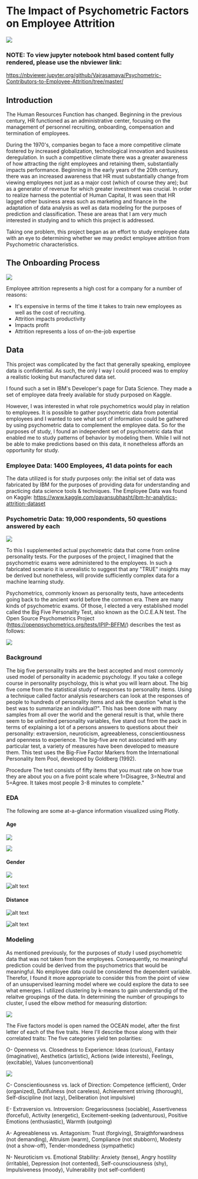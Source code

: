 # The Impact of Psychometric Factors on Employee Attrition

![](Images/four_humours.png)

### NOTE: To view jupyter notebook html based content fully rendered, please use the nbviewer link:
https://nbviewer.jupyter.org/github/Vajrasamaya/Psychometric-Contributors-to-Employee-Attrition/tree/master/

## Introduction

The Human Resources Function has changed.  Beginning in the previous century, HR functioned as an administrative center, focusing on the management of personnel recruiting, onboarding, compensation and termination of employees.  

During the 1970's, companies began to face a more competitive climate fostered by increased globalization, technological innovation and business deregulation.  In such a competitive climate there was a greater awareness of how attracting the right employees and retaining them, substantially impacts performance.  Beginning in the early years of the 20th century, there was an increased awareness that HR must substantially change from viewing employees not just as a major cost (which of course they are); but as a generator of revenue for which greater investment was crucial.  In order to realize harness the potential of Human Capital, It was seen that HR lagged other business areas such as marketing and finance in the adaptation of data analysis as well as data modeling for the purposes of prediction and classification. These are areas that I am very much interested in studying and to which this project is addressed.

Taking one problem, this project began as an effort to study employee data with an eye to determining whether we may predict employee attrition from Psychometric characteristics.  

## The Onboarding Process
![](Images/onboarding.png)

Employee attrition represents a high cost for a company for a number of reasons:
  * It's expensive in terms of the time it takes to train new employees as well as the cost of recruiting.
  * Attrition impacts productivity
  * Impacts profit
  * Attrition represents a loss of on-the-job expertise



## Data

This project was complicated by the fact that generally speaking, employee data is confidential.  As such, the only I way I could proceed was to employ a realistic looking but manufactured data set.  

I found such a set in IBM's Developer's page for Data Science. They made a set of employee data freely available for study purposed on Kaggle.



However, I was interested in what role psychometrics would play in relation to employees. It is possible to gather psychometric data from potential employees and I wanted to see what sort of information could be gathered by using psychometric data to complement the employee data. So for the purposes of study, I found an independent set of psychometric data that enabled me to study patterns of behavior by modeling them. While I will not be able to make predictions based on this data, it nonetheless affords an opportunity for study.



### Employee Data: 1400 Employees, 41 data points for each
The data utilized is for study purposes only: the initial set of data was fabricated by IBM for the purposes of providing data for understanding and practicing data science tools & techniques. The Employee Data was found on Kaggle: https://www.kaggle.com/pavansubhasht/ibm-hr-analytics-attrition-dataset


### Psychometric Data:  19,000 respondents, 50 questions answered by each
![](Images/big_five_test.png)

To this I supplemented actual psychometric data that come from online personality tests. For the purposes of the project, I imagined that the psychometric exams were administered to the employees. In such a fabricated scenario it is unrealistic to suggest that any "TRUE" insights may be derived but nonetheless, will provide sufficiently complex data for a machine learning study.

Psychometrics, commonly known as personality tests, have antecedents going back to the ancient world before the common era.  There are many kinds of psychometric exams.  Of those, I elected a very established model called the Big Five Personality Test, also known as the O.C.E.A.N test.  The Open Source Psychometrics Project (https://openpsychometrics.org/tests/IPIP-BFFM/) describes the test as follows:

![](Images/big_five.png)


### Background
The big five personality traits are the best accepted and most commonly used model of personality in academic psychology. If you take a college course in personality psychology, this is what you will learn about. The big five come from the statistical study of responses to personality items. Using a technique called factor analysis researchers can look at the responses of people to hundreds of personality items and ask the question "what is the best was to summarize an individual?". This has been done with many samples from all over the world and the general result is that, while there seem to be unlimited personality variables, five stand out from the pack in terms of explaining a lot of a persons answers to questions about their personality: extraversion, neuroticism, agreeableness, conscientiousness and openness to experience. The big-five are not associated with any particular test, a variety of measures have been developed to measure them. This test uses the Big-Five Factor Markers from the International Personality Item Pool, developed by Goldberg (1992).

Procedure
The test consists of fifty items that you must rate on how true they are about you on a five point scale where 1=Disagree, 3=Neutral and 5=Agree. It takes most people 3-8 minutes to complete."


### EDA
The following are some at-a-glance information visualized using Plotly.

#### Age
![](Images/EDA/employee_age.png)

![](Images/EDA/satisfaction_by_age.png)

#### Gender
![](Images/EDA/Count_Gender.png)

![alt text](Images/EDA/attrition_gender.png)

#### Distance
![alt text](Images/EDA/count_distance.png)


![alt text](Images/EDA/attrition_by_distance.png)

### Modeling
As mentioned previously, for the purposes of study I used psychometric data that was not taken from the employees.  Consequently, no meaningful prediction could be derived from the psychometrics that would be meaningful. No employee data could be considered the dependent variable.  Therefor, I found it more appropriate to consider this from the point of view of an unsupervised learning model where we could explore the data to see what emerges.  I utilized clustering by k-means to gain understandig of the relaitve groupings of the data.  In determining the number of groupings to cluster, I used the elbow method for measuring distortion:

![](Images/Elbow_method.png)



The Five factors model is open named the OCEAN model, after the first letter of each of the five traits. Here I'll describe those along with their correlated traits:
The five categories yield ten polarities:

O- Openness vs. Closedness to Experience: Ideas (curious), Fantasy (imaginative), Aesthetics (artistic), Actions (wide interests), Feelings,(excitable), Values     (unconventional)

![](Images/Overlayed_histograms/Openness_Score.png)


C- Conscientiousness vs. lack of Direction: Competence (efficient), Order (organized), Dutifulness (not careless), Achievement striving (thorough), Self-discipline (not lazy), Deliberation (not impulsive)

E- Extraversion vs. Introversion: Gregariousness (sociable), Assertiveness (forceful), Activity (energetic), Excitement-seeking (adventurous), Positive Emotions (enthusiastic), Warmth (outgoing)

A- Agreeableness vs. Antagonism: Trust (forgiving), Straigthforwardness (not demanding), Altruism (warm), Compliance (not stubborn), Modesty (not a show-off), Tender-mondedness (sympathetic)

N- Neuroticism vs. Emotional Stability: Anxiety (tense), Angry hostility (irritable), Depression (not contented), Self-counsciousness (shy), Impulsiveness (moody), Vulnerability (not self-confident)

